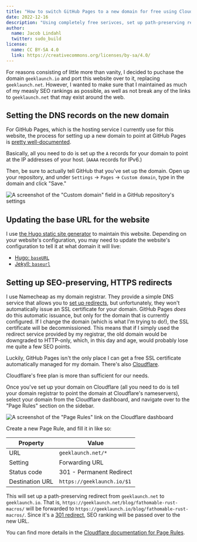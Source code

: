```yaml
---
title: "How to switch GitHub Pages to a new domain for free using Cloudflare"
date: 2022-12-16
description: "Using completely free serivces, set up path-preserving redirects from an old domain to a new one."
author:
  name: Jacob Lindahl
  twitter: sudo_build
license:
  name: CC BY-SA 4.0
  link: https://creativecommons.org/licenses/by-sa/4.0/
---
```


For reasons consisting of little more than vanity, I decided to puchase the domain `geeklaunch.io` and port this website over to it, replacing `geeklaunch.net`. However, I wanted to make sure that I maintained as much of my measly SEO rankings as possible, as well as not break any of the links to `geeklaunch.net` that may exist around the web.

## Setting the DNS records on the new domain

For GitHub Pages, which is the hosting service I currently use for this website, the process for setting up a new domain to point at GitHub Pages is [pretty well-documented](https://docs.github.com/en/pages/configuring-a-custom-domain-for-your-github-pages-site/managing-a-custom-domain-for-your-github-pages-site#configuring-an-apex-domain).

Basically, all you need to do is set up the `A` records for your domain to point at the IP addresses of your host. (`AAAA` records for IPv6.)

Then, be sure to actually tell GitHub that you've set up the domain. Open up your repository, and under `Settings` &rarr; `Pages` &rarr; `Custom domain`, type in the domain and click "Save."

![A screenshot of the "Custom domain" field in a GitHub repository's settings](./custom-domain.png)

## Updating the base URL for the website

I use [the Hugo static site generator](https://gohugo.io/) to maintain this website. Depending on your website's configuration, you may need to update the website's configuration to tell it at what domain it will live:

- [Hugo: `baseURL`](https://gohugo.io/getting-started/configuration/#baseurl)
- [Jekyll: `baseurl`](https://mademistakes.com/mastering-jekyll/site-url-baseurl/)

## Setting up SEO-preserving, HTTPS redirects

I use Namecheap as my domain registrar. They provide a simple DNS service that allows you to [set up redirects](https://www.namecheap.com/support/knowledgebase/article.aspx/385/2237/how-to-redirect-a-url-for-a-domain/), but unfortunately, they won't automatically issue an SSL certificate for your domain. GitHub Pages _does_ do this automatic issuance, but only for the domain that is currently configured. If I change the domain (which is what I'm trying to do!), the SSL certificate will be decommissioned. This means that if I simply used the redirect service provided by my registrar, the old domain would be downgraded to HTTP-only, which, in this day and age, would probably lose me quite a few SEO points.

Luckily, GitHub Pages isn't the only place I can get a free SSL certificate automatically managed for my domain. There's also [Cloudflare](https://www.cloudflare.com/).

Cloudflare's free plan is more than sufficient for our needs.

Once you've set up your domain on Cloudflare (all you need to do is tell your domain registrar to point the domain at Cloudflare's nameservers), select your domain from the Cloudflare dashboard, and navigate over to the "Page Rules" section on the sidebar.

![A screenshot of the "Page Rules" link on the Cloudflare dashboard](./page-rules.png)

Create a new Page Rule, and fill it in like so:

| Property        | Value                      |
| --------------- | -------------------------- |
| URL             | `geeklaunch.net/*`         |
| Setting         | Forwarding URL             |
| Status code     | 301 - Permanent Redirect   |
| Destination URL | `https://geeklaunch.io/$1` |

This will set up a path-preserving redirect from `geeklaunch.net` to `geeklaunch.io`. That is, `https://geeklaunch.net/blog/fathomable-rust-macros/` will be forwarded to `https://geeklaunch.io/blog/fathomable-rust-macros/`. Since it's a [301 redirect](https://en.wikipedia.org/wiki/HTTP_301), SEO ranking will be passed over to the new URL.

You can find more details in the [Cloudflare documentation for Page Rules](https://support.cloudflare.com/hc/en-us/articles/4729826525965-Configuring-URL-forwarding-or-redirects-with-Page-Rules#h_53Wv490V4xQG351E96JIAA).
